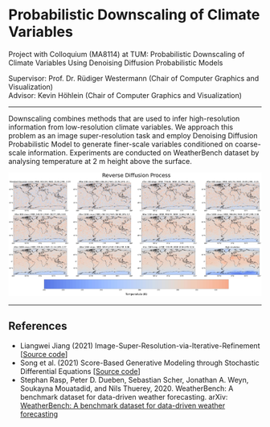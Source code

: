 # Probabilistic Downscaling of Climate Variables

Project with Colloquium (MA8114)  at TUM: Probabilistic Downscaling of Climate Variables Using Denoising Diffusion Probabilistic Models

Supervisor: Prof. Dr. Rüdiger Westermann (Chair of Computer Graphics and Visualization)\
Advisor: Kevin Höhlein (Chair of Computer Graphics and Visualization)

---

Downscaling combines methods that are used to infer high-resolution information from 
low-resolution climate variables. We approach this problem as an image super-resolution 
task and employ Denoising Diffusion Probabilistic Model to generate finer-scale variables 
conditioned on coarse-scale information. Experiments are conducted on WeatherBench dataset 
by analysing temperature at 2 m height above the surface. 

![](results/reverse_diffusion_steps.jpg?raw=true)

---

## References

- Liangwei Jiang (2021) Image-Super-Resolution-via-Iterative-Refinement [[Source code](https://github.com/Janspiry/Image-Super-Resolution-via-Iterative-Refinement#readme)]
- Song et al. (2021) Score-Based Generative Modeling through Stochastic Differential Equations [[Source code](https://github.com/yang-song/score_sde_pytorch)]
- Stephan Rasp, Peter D. Dueben, Sebastian Scher, Jonathan A. Weyn, Soukayna Mouatadid, and Nils Thuerey, 2020. WeatherBench: A benchmark dataset for data-driven weather forecasting. arXiv: [WeatherBench: A benchmark dataset for data-driven weather forecasting
](https://arxiv.org/abs/2002.00469)
